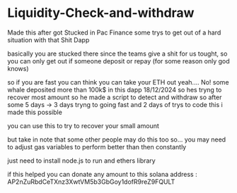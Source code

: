# Liquidity-Check-and-withdraw
Made this after got Stucked in Pac Finance some trys to get out of a hard situation with that Shit Dapp

basically you are stucked there since the teams give a shit for us tought, so you can only get out if someone deposit or repay (for some reason only god knows)

so if you are fast you can think you can take your ETH out yeah.... No!
some whale deposited more than 100k$ in this dapp 18/12/2024 so hes tryng to recover most amount so he made a script to detect and withdraw 
so after some 5 days -> 3 days tryng to going fast and 2 days of trys to code this i made this possible 

you can use this to try to recover your small amount

but take in note that some other people may do this too so...
you may need to adjust gas variables to perform better than then constantly

just need to install node.js to run
and ethers library 




if this helped you can donate any amount to this solana address : AP2nZuRbdCeTXnz3XwtVM5b3GbGoy1dofR9reZ9FQULT
